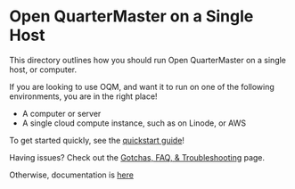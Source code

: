 # Open QuarterMaster on a Single Host

This directory outlines how you should run Open QuarterMaster on a single host, or computer.

If you are looking to use OQM, and want it to run on one of the following environments, you are in the right place!

 - A computer or server
 - A single cloud compute instance, such as on Linode, or AWS
 
To get started quickly, see the [quickstart guide](docs/Quickstart%20Guide.md)!

Having issues? Check out the [Gotchas, FAQ, & Troubleshooting](docs/tgf.md) page.

Otherwise, documentation is [here](docs/)
